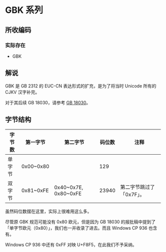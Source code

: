 # GBK 系列

## 所收编码
### 实际存在
- GBK

## 解说
GBK 是 GB 2312 的 EUC-CN 表达形式的扩充，是为了将当时 Unicode 所有的 CJKV 汉字补完。

对于其后续 GB 18030，请参考 [GB 18030](https://github.com/mrhso/IshisashiEncoding/tree/master/UTF/GB%2018030)。

## 字节结构
|字节数|第一字节|第二字节|码位数|注释|
|-|-|-|-|-|
|单字节|0x00~0x80||129||
|双字节|0x81~0xFE|0x40\~0x7E, 0x80\~0xFE|23940|第二字节跳过了「0x7F」。|

虽然码位数摆在这里，实际上很难用这么多。

尽管原 GBK 规范可能没有 0x80 欧元，但是因为 GB 18030 的报批稿中提到了「单字节欧元（0x80）」，我们也一并收录了进去。而且 Windows CP 936 也含有。

Windows CP 936 中还有 0xFF 对映 U+F8F5，在此我们不予采纳。
